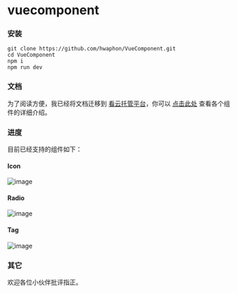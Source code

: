 # vuecomponent

### 安装

	git clone https://github.com/hwaphon/VueComponent.git
	cd VueComponent
	npm i
	npm run dev


### 文档

为了阅读方便，我已经将文档迁移到 [看云托管平台](https://www.kancloud.cn)，你可以 [点击此处](http://hwaphon.top) 查看各个组件的详细介绍。

### 进度

目前已经支持的组件如下：

#### Icon

![image](http://ojihaa8pb.bkt.clouddn.com/h-icon-basic.png)

#### Radio

![image](http://ojihaa8pb.bkt.clouddn.com/h-radio-basic.jpg)

#### Tag

![image](http://ojihaa8pb.bkt.clouddn.com/h-tag-basic.jpg)

### 其它

欢迎各位小伙伴批评指正。
